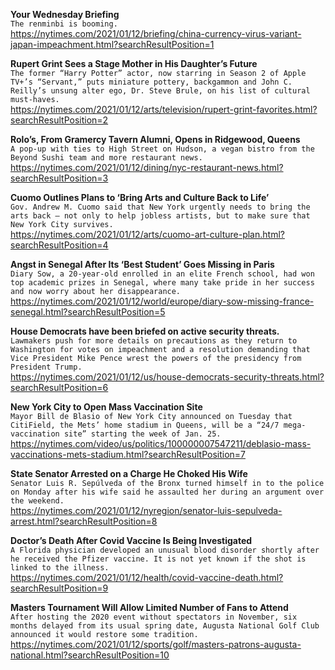 **Your Wednesday Briefing**\
`The renminbi is booming.`\
https://nytimes.com/2021/01/12/briefing/china-currency-virus-variant-japan-impeachment.html?searchResultPosition=1

**Rupert Grint Sees a Stage Mother in His Daughter’s Future**\
`The former “Harry Potter” actor, now starring in Season 2 of Apple TV+’s “Servant,” puts miniature pottery, backgammon and John C. Reilly’s unsung alter ego, Dr. Steve Brule, on his list of cultural must-haves.`\
https://nytimes.com/2021/01/12/arts/television/rupert-grint-favorites.html?searchResultPosition=2

**Rolo’s, From Gramercy Tavern Alumni, Opens in Ridgewood, Queens**\
`A pop-up with ties to High Street on Hudson, a vegan bistro from the Beyond Sushi team and more restaurant news.`\
https://nytimes.com/2021/01/12/dining/nyc-restaurant-news.html?searchResultPosition=3

**Cuomo Outlines Plans to ‘Bring Arts and Culture Back to Life’**\
`Gov. Andrew M. Cuomo said that New York urgently needs to bring the arts back — not only to help jobless artists, but to make sure that New York City survives.`\
https://nytimes.com/2021/01/12/arts/cuomo-art-culture-plan.html?searchResultPosition=4

**Angst in Senegal After Its ‘Best Student’ Goes Missing in Paris**\
`Diary Sow, a 20-year-old enrolled in an elite French school, had won top academic prizes in Senegal, where many take pride in her success and now worry about her disappearance.`\
https://nytimes.com/2021/01/12/world/europe/diary-sow-missing-france-senegal.html?searchResultPosition=5

**House Democrats have been briefed on active security threats.**\
`Lawmakers push for more details on precautions as they return to Washington for votes on impeachment and a resolution demanding that Vice President Mike Pence wrest the powers of the presidency from President Trump.`\
https://nytimes.com/2021/01/12/us/house-democrats-security-threats.html?searchResultPosition=6

**New York City to Open Mass Vaccination Site**\
`Mayor Bill de Blasio of New York City announced on Tuesday that CitiField, the Mets’ home stadium in Queens, will be a “24/7 mega-vaccination site” starting the week of Jan. 25.`\
https://nytimes.com/video/us/politics/100000007547211/deblasio-mass-vaccinations-mets-stadium.html?searchResultPosition=7

**State Senator Arrested on a Charge He Choked His Wife**\
`Senator Luis R. Sepúlveda of the Bronx turned himself in to the police on Monday after his wife said he assaulted her during an argument over the weekend.`\
https://nytimes.com/2021/01/12/nyregion/senator-luis-sepulveda-arrest.html?searchResultPosition=8

**Doctor’s Death After Covid Vaccine Is Being Investigated**\
`A Florida physician developed an unusual blood disorder shortly after he received the Pfizer vaccine. It is not yet known if the shot is linked to the illness.`\
https://nytimes.com/2021/01/12/health/covid-vaccine-death.html?searchResultPosition=9

**Masters Tournament Will Allow Limited Number of Fans to Attend**\
`After hosting the 2020 event without spectators in November, six months delayed from its usual spring date, Augusta National Golf Club announced it would restore some tradition.`\
https://nytimes.com/2021/01/12/sports/golf/masters-patrons-augusta-national.html?searchResultPosition=10

